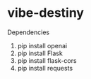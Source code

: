 # vibe-destiny

Dependencies
1. pip install openai
2. pip install Flask
3. pip install flask-cors
4. pip install requests